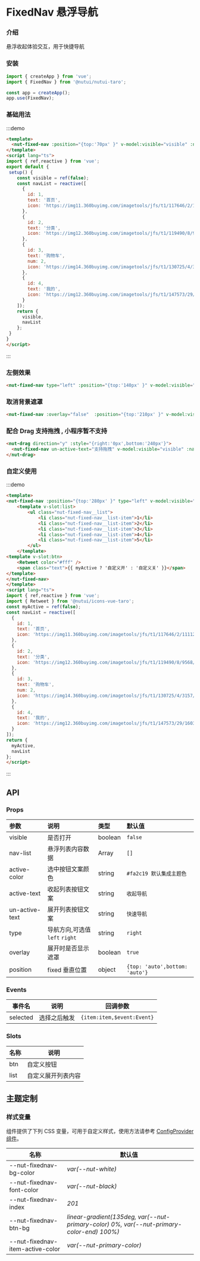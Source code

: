 # FixedNav 悬浮导航

### 介绍

悬浮收起体验交互，用于快捷导航

### 安装
    
``` javascript
import { createApp } from 'vue';
import { FixedNav } from '@nutui/nutui-taro';

const app = createApp();
app.use(FixedNav);
```


### 基础用法

:::demo
```html
<template>
  <nut-fixed-nav :position="{top:'70px' }" v-model:visible="visible" :nav-list="navList" />
</template>
<script lang="ts">
import { ref,reactive } from 'vue';
export default {
 setup() {
    const visible = ref(false);
    const navList = reactive([
      {
        id: 1,
        text: '首页',
        icon: 'https://img11.360buyimg.com/imagetools/jfs/t1/117646/2/11112/1297/5ef83e95E81d77f05/daf8e3b1c81e3c98.png'
      },
      {
        id: 2,
        text: '分类',
        icon: 'https://img12.360buyimg.com/imagetools/jfs/t1/119490/8/9568/1798/5ef83e95E968c69a6/dd029326f7d5042e.png'
      },
      {
        id: 3,
        text: '购物车',
        num: 2,
        icon: 'https://img14.360buyimg.com/imagetools/jfs/t1/130725/4/3157/1704/5ef83e95Eb976644f/b36c6cfc1cc1a99d.png'
      },
      {
        id: 4,
        text: '我的',
        icon: 'https://img12.360buyimg.com/imagetools/jfs/t1/147573/29/1603/1721/5ef83e94E1393a678/5ddf1695ec989373.png'
      }
    ]);
    return {
      visible,
      navList
    };
 }
}
</script>
```
:::

### 左侧效果

``` html
<nut-fixed-nav type="left" :position="{top:'140px' }" v-model:visible="visible" :nav-list="navList" />
```


### 取消背景遮罩

``` html
<nut-fixed-nav :overlay="false"  :position="{top:'210px' }" v-model:visible="visible" :nav-list="navList" />
```

### 配合 Drag 支持拖拽 , 小程序暂不支持

``` html
<nut-drag direction="y" :style="{right:'0px',bottom:'240px'}">
  <nut-fixed-nav un-active-text="支持拖拽" v-model:visible="visible" :nav-list="navList" />
</nut-drag>
```

### 自定义使用

:::demo
```html
<template>
<nut-fixed-nav :position="{top:'280px' }" type="left" v-model:visible="myActive">
    <template v-slot:list>
        <ul class="nut-fixed-nav__list">
            <li class="nut-fixed-nav__list-item">1</li>
            <li class="nut-fixed-nav__list-item">2</li>
            <li class="nut-fixed-nav__list-item">3</li>
            <li class="nut-fixed-nav__list-item">4</li>
            <li class="nut-fixed-nav__list-item">5</li>
        </ul>
    </template>
<template v-slot:btn>
    <Retweet color="#fff" />
    <span class="text">{{ myActive ? '自定义开' : '自定义关' }}</span>
</template>
</nut-fixed-nav>
</template>
<script lang="ts">
import { ref,reactive } from 'vue';
import { Retweet } from '@nutui/icons-vue-taro';
const myActive = ref(false);
const navList = reactive([
  {
    id: 1,
    text: '首页',
    icon: 'https://img11.360buyimg.com/imagetools/jfs/t1/117646/2/11112/1297/5ef83e95E81d77f05/daf8e3b1c81e3c98.png'
  },
  {
    id: 2,
    text: '分类',
    icon: 'https://img12.360buyimg.com/imagetools/jfs/t1/119490/8/9568/1798/5ef83e95E968c69a6/dd029326f7d5042e.png'
  },
  {
    id: 3,
    text: '购物车',
    num: 2,
    icon: 'https://img14.360buyimg.com/imagetools/jfs/t1/130725/4/3157/1704/5ef83e95Eb976644f/b36c6cfc1cc1a99d.png'
  },
  {
    id: 4,
    text: '我的',
    icon: 'https://img12.360buyimg.com/imagetools/jfs/t1/147573/29/1603/1721/5ef83e94E1393a678/5ddf1695ec989373.png'
  }
]);
return {
  myActive,
  navList
};
</script>
```
:::

## API
### Props
| 参数           | 说明                       | 类型    | 默认值                       |
|:---------------|:---------------------------|:--------|:-----------------------------|
| visible        | 是否打开                   | boolean | `false`                        |
| nav-list       | 悬浮列表内容数据           | Array   | `[]`                           |
| active-color   | 选中按钮文案颜色           | string  | `#fa2c19 默认集成主题色`       |
| active-text    | 收起列表按钮文案           | string  | `收起导航`                     |
| un-active-text | 展开列表按钮文案           | string  | `快速导航`                     |
| type           | 导航方向,可选值 `left` `right` | string  | `right`                        |
| overlay        | 展开时是否显示遮罩         | boolean | `true`                         |
| position       | fixed 垂直位置             | object  | `{top: 'auto',bottom: 'auto'}` |


### Events

| 事件名     | 说明         | 回调参数                 |
|----------|--------------|--------------------------|
| selected | 选择之后触发 | `{item:item,$event:Event}` |


### Slots

| 名称 | 说明               |
|------|--------------------|
| btn  | 自定义按钮         |
| list | 自定义展开列表内容 |


## 主题定制

### 样式变量

组件提供了下列 CSS 变量，可用于自定义样式，使用方法请参考 [ConfigProvider 组件](#/zh-CN/component/configprovider)。

| 名称                             | 默认值                                                                                    |
|----------------------------------|-------------------------------------------------------------------------------------------|
| --nut-fixednav-bg-color          | _var(--nut-white)_                                                                        |
| --nut-fixednav-font-color        | _var(--nut-black)_                                                                        |
| --nut-fixednav-index             | _201_                                                                                     |
| --nut-fixednav-btn-bg            | _linear-gradient(135deg, var(--nut-primary-color) 0%, var(--nut-primary-color-end) 100%)_ |
| --nut-fixednav-item-active-color | _var(--nut-primary-color)_                                                                |

    